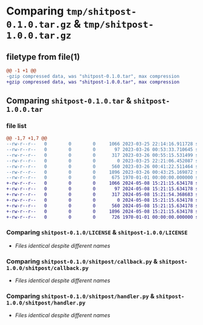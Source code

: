 # Comparing `tmp/shitpost-0.1.0.tar.gz` & `tmp/shitpost-1.0.0.tar.gz`

## filetype from file(1)

```diff
@@ -1 +1 @@
-gzip compressed data, was "shitpost-0.1.0.tar", max compression
+gzip compressed data, was "shitpost-1.0.0.tar", max compression
```

## Comparing `shitpost-0.1.0.tar` & `shitpost-1.0.0.tar`

### file list

```diff
@@ -1,7 +1,7 @@
--rw-r--r--   0        0        0     1066 2023-03-25 22:14:16.911728 shitpost-0.1.0/LICENSE
--rw-r--r--   0        0        0       97 2023-03-26 00:53:33.710645 shitpost-0.1.0/README.md
--rw-r--r--   0        0        0      317 2023-03-26 00:55:15.531499 shitpost-0.1.0/pyproject.toml
--rw-r--r--   0        0        0        0 2023-03-25 22:21:06.452087 shitpost-0.1.0/shitpost/__init__.py
--rw-r--r--   0        0        0      560 2023-03-26 00:41:22.511464 shitpost-0.1.0/shitpost/callback.py
--rw-r--r--   0        0        0     1896 2023-03-26 00:43:25.169872 shitpost-0.1.0/shitpost/handler.py
--rw-r--r--   0        0        0      675 1970-01-01 00:00:00.000000 shitpost-0.1.0/PKG-INFO
+-rw-r--r--   0        0        0     1066 2024-05-08 15:21:15.634178 shitpost-1.0.0/LICENSE
+-rw-r--r--   0        0        0       97 2024-05-08 15:21:15.634178 shitpost-1.0.0/README.md
+-rw-r--r--   0        0        0      317 2024-05-08 15:21:54.368683 shitpost-1.0.0/pyproject.toml
+-rw-r--r--   0        0        0        0 2024-05-08 15:21:15.634178 shitpost-1.0.0/shitpost/__init__.py
+-rw-r--r--   0        0        0      560 2024-05-08 15:21:15.634178 shitpost-1.0.0/shitpost/callback.py
+-rw-r--r--   0        0        0     1896 2024-05-08 15:21:15.634178 shitpost-1.0.0/shitpost/handler.py
+-rw-r--r--   0        0        0      726 1970-01-01 00:00:00.000000 shitpost-1.0.0/PKG-INFO
```

### Comparing `shitpost-0.1.0/LICENSE` & `shitpost-1.0.0/LICENSE`

 * *Files identical despite different names*

### Comparing `shitpost-0.1.0/shitpost/callback.py` & `shitpost-1.0.0/shitpost/callback.py`

 * *Files identical despite different names*

### Comparing `shitpost-0.1.0/shitpost/handler.py` & `shitpost-1.0.0/shitpost/handler.py`

 * *Files identical despite different names*

